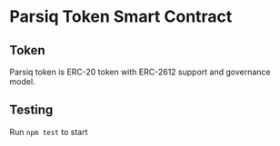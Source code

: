 # Parsiq Token Smart Contract

## Token
Parsiq token is ERC-20 token with ERC-2612 support and governance model.

## Testing
Run `npm test` to start